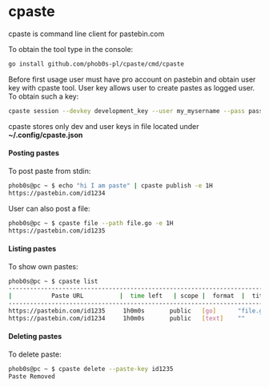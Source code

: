 # cpaste

cpaste is command line client for pastebin.com

To obtain the tool type in the console:
```bash
go install github.com/phob0s-pl/cpaste/cmd/cpaste
```

Before first usage user must have pro account on pastebin and obtain user key with cpaste tool.
User key allows user to create pastes as logged user. To obtain such a key:
```bash
cpaste session --devkey development_key --user my_mysername --pass password
```

cpaste stores only dev and user keys in file located under **~/.config/cpaste.json**

#### Posting pastes
To post paste from stdin:
```bash
phob0s@pc ~ $ echo "hi I am paste" | cpaste publish -e 1H
https://pastebin.com/id1234
```

User can also post a file:
```bash
phob0s@pc ~ $ cpaste file --path file.go -e 1H
https://pastebin.com/id1235
```

#### Listing pastes
To show own pastes:
```bash
phob0s@pc ~ $ cpaste list
----------------------------------------------------------------------------------
|           Paste URL          |  time left   | scope |  format  |  title        |
----------------------------------------------------------------------------------
https://pastebin.com/id1235     1h0m0s       public   [go]      "file.go"
https://pastebin.com/id1234     1h0m0s       public   [text]    ""
```

#### Deleting pastes
To delete paste:
```bash
phob0s@pc ~ $ cpaste delete --paste-key id1235
Paste Removed
```





